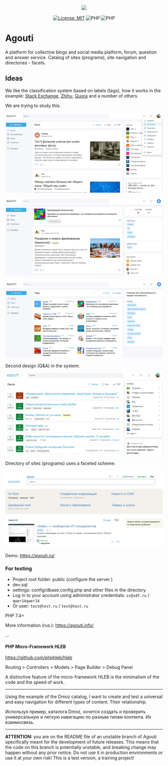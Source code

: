 <p align="center"><a href="https://agouti.ru" target="_blank"><img src="https://agouti.ru/assets/svg/agouti.svg" width="120"></a></p>

<p align="center">
<a href="https://github.com/AgoutiDev/agouti/blob/main/LICENSE"><img src="https://img.shields.io/badge/License-MIT%20(Free)-brightgreen.svg" alt="License: MIT"></a>
<img src="https://img.shields.io/badge/PHP-^7.4.0-blue" alt="PHP">
<img src="https://img.shields.io/badge/PHP-8-blue" alt="PHP">
</p>

# Agouti

A platform for collective blogs and social media platform, forum, question and answer service. Catalog of sites (programs), site navigation and directories - facets.

## Ideas

We like the classification system based on labels (tags), how it works in the example: [Stack Exchange](https://stackoverflow.com/), [Zhihu](https://www.zhihu.com/), [Quora](https://www.quora.com/) and a number of others.

We are trying to study this.

![Agouti](https://raw.githubusercontent.com/AgoutiDev/agouti/main/public/assets/images/agouti.jpg)

![Agouti spaces](https://raw.githubusercontent.com/AgoutiDev/agouti/main/public/assets/images/agouti2.jpg)

![Agouti topics](https://raw.githubusercontent.com/AgoutiDev/agouti/main/public/assets/images/agouti3.jpg)

Second design (Q&A) in the system: 

![Agouti Q&A](https://raw.githubusercontent.com/AgoutiDev/agouti/main/public/assets/images/agouti4.jpg)

Directory of sites (programs) uses a faceted scheme:

![Agouti catalog](https://raw.githubusercontent.com/AgoutiDev/agouti/main/public/assets/images/catalog.jpg)


Demo: https://agouti.ru/

### For testing

*   Project root folder: public (configure the server )
*   dev.sql
*   settings: config/dbase.config.php and other files in the directory
*   Log in to your account using administrator credentials: `ss@sdf.ru` / `qwer14qwer14`
*   Or user: `test@test.ru` / `test@test.ru`

PHP 7.4+

More information (rus.): https://agouti.info/

...

#### PHP Micro-Framework HLEB

https://github.com/phphleb/hleb

Routing > Controllers > Models > Page Builder > Debug Panel

A distinctive feature of the micro-framework HLEB is the minimalism of the code and the speed of work.

---

Using the example of the Dmoz catalog, I want to create and test a universal and easy navigation for different types of content. Their relationship. 

Используя пример, каталога Dmoz, хочется создать и проверить универсальную и легкую навигацию по разным типам контента. Их взаимосвязь.

---

**ATTENTION:** you are on the README file of an unstable branch of Agouti specifically meant for the development of future releases. This means that the code on this branch is potentially unstable, and breaking change may happen without any prior notice. Do not use it in production environments or use it at your own risk! This is a test version, a training project!
